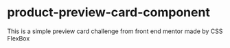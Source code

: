 # product-preview-card-component
This is a simple preview card challenge from front end mentor  made by CSS FlexBox
